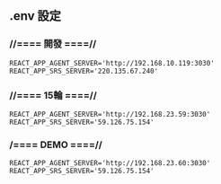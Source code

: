 ## .env 設定
### //==== 開發 ====//
```
REACT_APP_AGENT_SERVER='http://192.168.10.119:3030'
REACT_APP_SRS_SERVER='220.135.67.240'
```
### //==== 15輪 ====//
```
REACT_APP_AGENT_SERVER='http://192.168.23.59:3030'
REACT_APP_SRS_SERVER='59.126.75.154'
```

### /==== DEMO ====//
```
REACT_APP_AGENT_SERVER='http://192.168.23.60:3030'
REACT_APP_SRS_SERVER='59.126.75.154'
```

